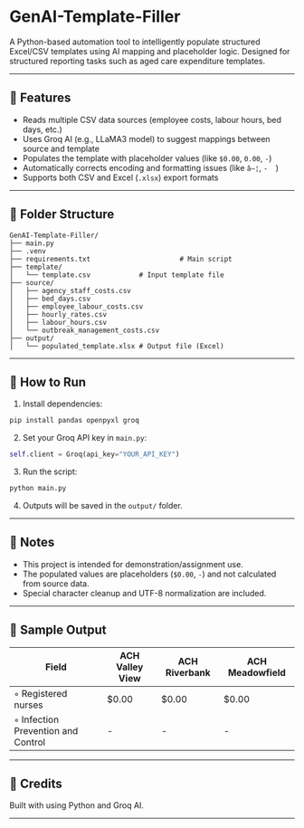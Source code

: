 # GenAI-Template-Filler

A Python-based automation tool to intelligently populate structured Excel/CSV templates using AI mapping and placeholder logic. Designed for structured reporting tasks such as aged care expenditure templates.

---

## 🔧 Features

* Reads multiple CSV data sources (employee costs, labour hours, bed days, etc.)
* Uses Groq AI (e.g., LLaMA3 model) to suggest mappings between source and template
* Populates the template with placeholder values (like `$0.00`, `0.00`, `-`)
* Automatically corrects encoding and formatting issues (like `â—¦`, `-  `)
* Supports both CSV and Excel (`.xlsx`) export formats

---

## 📁 Folder Structure

```
GenAI-Template-Filler/
├── main.py
├── .venv
├── requirements.txt                      # Main script
├── template/
│   └── template.csv            # Input template file
├── source/
│   ├── agency_staff_costs.csv
│   ├── bed_days.csv
│   ├── employee_labour_costs.csv
│   ├── hourly_rates.csv
│   ├── labour_hours.csv
│   └── outbreak_management_costs.csv
├── output/
│   └── populated_template.xlsx # Output file (Excel)
```

---

## 🚀 How to Run

1. Install dependencies:

```bash
pip install pandas openpyxl groq
```

2. Set your Groq API key in `main.py`:

```python
self.client = Groq(api_key="YOUR_API_KEY")
```

3. Run the script:

```bash
python main.py
```

4. Outputs will be saved in the `output/` folder.

---

## 📝 Notes

* This project is intended for demonstration/assignment use.
* The populated values are placeholders (`$0.00`, `-`) and not calculated from source data.
* Special character cleanup and UTF-8 normalization are included.

---

## 📌 Sample Output

| Field                              | ACH Valley View | ACH Riverbank | ACH Meadowfield |
| ---------------------------------- | --------------- | ------------- | --------------- |
| ◦ Registered nurses                | \$0.00          | \$0.00        | \$0.00          |
| ◦ Infection Prevention and Control | -               | -             | -               |

---

## 🤝 Credits

Built with using Python and Groq AI.

---
